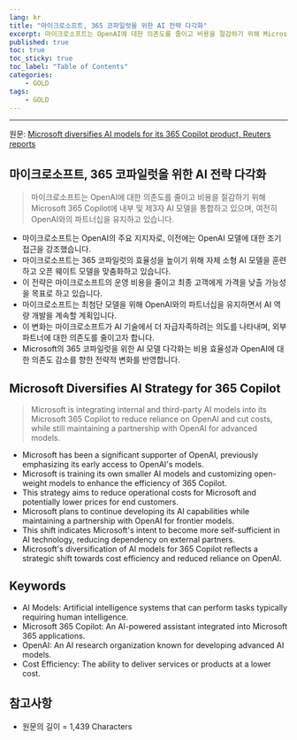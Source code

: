 ```yaml
---
lang: kr
title: "마이크로소프트, 365 코파일럿을 위한 AI 전략 다각화"
excerpt: 마이크로소프트는 OpenAI에 대한 의존도를 줄이고 비용을 절감하기 위해 Microsoft 365 Copilot에 내부 및 제3자 AI 모델을 통합하고 있으며, 여전히 OpenAI와의 파트너십을 유지하고 있습니다.
published: true
toc: true
toc_sticky: true
toc_label: "Table of Contents"
categories:
    - GOLD
tags:
    - GOLD
---
```


---

  원문: [Microsoft diversifies AI models for its 365 Copilot product, Reuters reports](https://www.investing.com/news/stock-market-news/microsoft-diversifies-ai-models-for-its-365-copilot-product-reuters-reports-93CH-3787456)

## 마이크로소프트, 365 코파일럿을 위한 AI 전략 다각화

> 마이크로소프트는 OpenAI에 대한 의존도를 줄이고 비용을 절감하기 위해 Microsoft 365 Copilot에 내부 및 제3자 AI 모델을 통합하고 있으며, 여전히 OpenAI와의 파트너십을 유지하고 있습니다.


- 마이크로소프트는 OpenAI의 주요 지지자로, 이전에는 OpenAI 모델에 대한 조기 접근을 강조했습니다.
- 마이크로소프트는 365 코파일럿의 효율성을 높이기 위해 자체 소형 AI 모델을 훈련하고 오픈 웨이트 모델을 맞춤화하고 있습니다.
- 이 전략은 마이크로소프트의 운영 비용을 줄이고 최종 고객에게 가격을 낮출 가능성을 목표로 하고 있습니다.
- 마이크로소프트는 최첨단 모델을 위해 OpenAI와의 파트너십을 유지하면서 AI 역량 개발을 계속할 계획입니다.
- 이 변화는 마이크로소프트가 AI 기술에서 더 자급자족하려는 의도를 나타내며, 외부 파트너에 대한 의존도를 줄이고자 합니다.
- Microsoft의 365 코파일럿을 위한 AI 모델 다각화는 비용 효율성과 OpenAI에 대한 의존도 감소를 향한 전략적 변화를 반영합니다.

## Microsoft Diversifies AI Strategy for 365 Copilot

> Microsoft is integrating internal and third-party AI models into its Microsoft 365 Copilot to reduce reliance on OpenAI and cut costs, while still maintaining a partnership with OpenAI for advanced models.


- Microsoft has been a significant supporter of OpenAI, previously emphasizing its early access to OpenAI's models.
- Microsoft is training its own smaller AI models and customizing open-weight models to enhance the efficiency of 365 Copilot.
- This strategy aims to reduce operational costs for Microsoft and potentially lower prices for end customers.
- Microsoft plans to continue developing its AI capabilities while maintaining a partnership with OpenAI for frontier models.
- This shift indicates Microsoft's intent to become more self-sufficient in AI technology, reducing dependency on external partners.
- Microsoft's diversification of AI models for 365 Copilot reflects a strategic shift towards cost efficiency and reduced reliance on OpenAI.

## Keywords

- AI Models: Artificial intelligence systems that can perform tasks typically requiring human intelligence.
- Microsoft 365 Copilot: An AI-powered assistant integrated into Microsoft 365 applications.
- OpenAI: An AI research organization known for developing advanced AI models.
- Cost Efficiency: The ability to deliver services or products at a lower cost.

## 참고사항

- 원문의 길이 = 1,439 Characters

